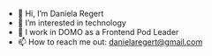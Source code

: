 - 👋 Hi, I’m Daniela Regert
- 👀 I’m interested in technology
- 🌱 I work in DOMO as a Frontend Pod Leader
- 📫 How to reach me out: danielaregert@gmail.com

<!---
danielaregert/danielaregert is a ✨ special ✨ repository because its `README.md` (this file) appears on your GitHub profile.
You can click the Preview link to take a look at your changes.
--->
